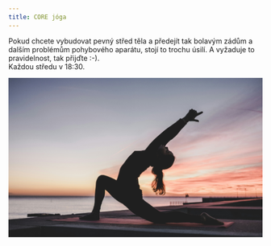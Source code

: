 ```yaml
---
title: CORE jóga
---
```

P﻿okud chcete vybudovat pevný střed těla a předejít tak bolavým zádům a dalším problémům pohybového aparátu, stojí to trochu úsilí. A vyžaduje to pravidelnost, tak přijďte :-).\
K﻿aždou středu v 18:30.

![Ukázka cvičení jógy](/public/images/uploads/kike-vega-f2qh3yjz6jk-unsplash.jpg)